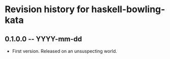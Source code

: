 # Revision history for haskell-bowling-kata

## 0.1.0.0  -- YYYY-mm-dd

* First version. Released on an unsuspecting world.
